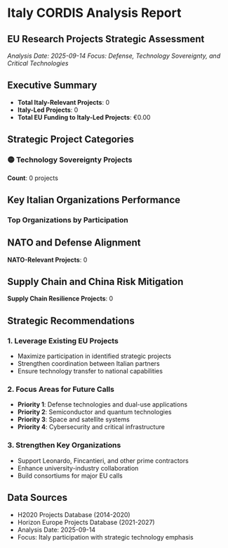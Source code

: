# Italy CORDIS Analysis Report
## EU Research Projects Strategic Assessment

*Analysis Date: 2025-09-14*
*Focus: Defense, Technology Sovereignty, and Critical Technologies*

## Executive Summary

- **Total Italy-Relevant Projects**: 0
- **Italy-Led Projects**: 0
- **Total EU Funding to Italy-Led Projects**: €0.00

## Strategic Project Categories


### 🟡 Technology Sovereignty Projects
**Count**: 0 projects


## Key Italian Organizations Performance

### Top Organizations by Participation

## NATO and Defense Alignment

**NATO-Relevant Projects**: 0


## Supply Chain and China Risk Mitigation

**Supply Chain Resilience Projects**: 0


## Strategic Recommendations

### 1. Leverage Existing EU Projects
- Maximize participation in identified strategic projects
- Strengthen coordination between Italian partners
- Ensure technology transfer to national capabilities

### 2. Focus Areas for Future Calls
- **Priority 1**: Defense technologies and dual-use applications
- **Priority 2**: Semiconductor and quantum technologies
- **Priority 3**: Space and satellite systems
- **Priority 4**: Cybersecurity and critical infrastructure

### 3. Strengthen Key Organizations
- Support Leonardo, Fincantieri, and other prime contractors
- Enhance university-industry collaboration
- Build consortiums for major EU calls

## Data Sources

- H2020 Projects Database (2014-2020)
- Horizon Europe Projects Database (2021-2027)
- Analysis Date: 2025-09-14
- Focus: Italy participation with strategic technology emphasis
